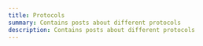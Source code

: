 ```yaml
---
title: Protocols
summary: Contains posts about different protocols
description: Contains posts about different protocols
---
```

